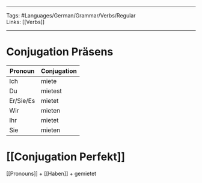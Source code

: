___
Tags: #Languages/German/Grammar/Verbs/Regular  
Links: [[Verbs]]
___
# Conjugation Präsens
Pronoun|Conjugation
------------ | ------------
Ich | miete
Du | mietest
Er/Sie/Es | mietet
Wir | mieten
Ihr | mietet
Sie | mieten


# [[Conjugation Perfekt]]
[[Pronouns]] + [[Haben]] + gemietet